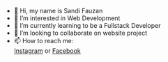- 👋 Hi, my name is Sandi Fauzan
- 👀 I’m interested in Web Development
- 🌱 I’m currently learning to be a Fullstack Developer
- 💞️ I’m looking to collaborate on website project
- 📫 How to reach me: <br>
<a href="https://instagram.com/sandifauzan_">Instagram</a> or 
<a href="https://www.facebook.com/san.fauzan.79">Facebook</a>

<!---
sandi-fauzan/sandi-fauzan is a ✨ special ✨ repository because its `README.md` (this file) appears on your GitHub profile.
You can click the Preview link to take a look at your changes.
--->
